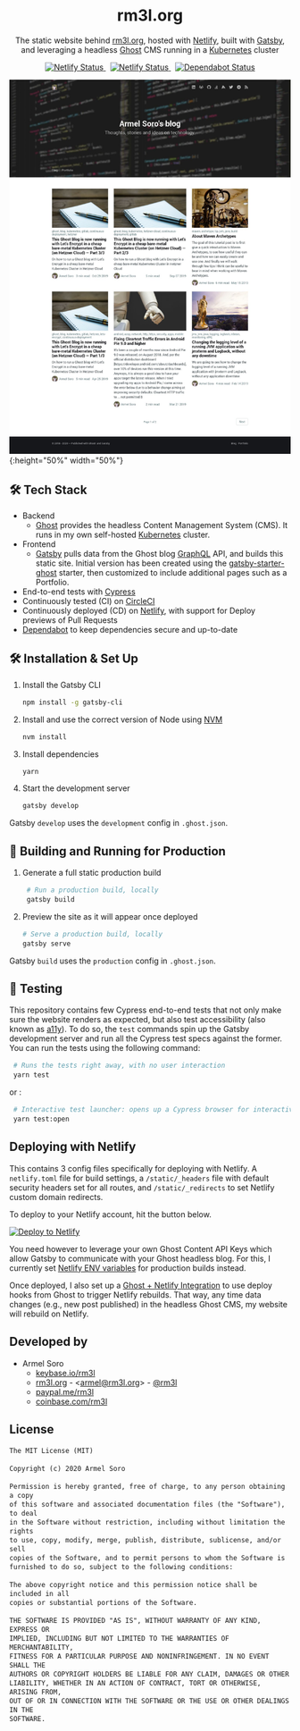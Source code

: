 <!-- <div align="center">
  <img alt="Logo" src="https://raw.githubusercontent.com/bchiang7/v4/master/src/images/logo.png" width="100" />
</div> -->
<h1 align="center">
  rm3l.org
</h1>
<p align="center">
  The static website behind <a href="https://rm3l.org" target="_blank">rm3l.org</a>,
  hosted with <a href="https://www.netlify.com/" target="_blank">Netlify</a>, built with <a href="https://www.gatsbyjs.org/" target="_blank">Gatsby</a>, and leveraging a headless <a href="https://ghost.org/" target="_blank">Ghost</a> CMS running in a <a href="https://kubernetes.io/" target="_blank">Kubernetes</a> cluster
</p>
<p align="center">
  <span>
    <a href="https://circleci.com/gh/rm3l/rm3l.org" target="_blank">
        <img src="https://circleci.com/gh/rm3l/rm3l.org.svg?style=svg&circle-token=27e77b8fe75dbc64897ec72ba5d260629aed57c6" alt="Netlify Status" />
    </a>
    &nbsp;
    <a href="https://app.netlify.com/sites/rm3l-org/deploys" target="_blank">
        <img src="https://api.netlify.com/api/v1/badges/da8ff8df-c248-4af5-bd6b-21bb60b4c0bb/deploy-status" alt="Netlify Status" />
    </a>
    &nbsp;
    <a href="https://dependabot.com" target="_blank">
        <img src="https://api.dependabot.com/badges/status?host=github&repo=rm3l/rm3l.org&identifier=226579562" alt="Dependabot Status" />
    </a>
  </span>
</p>

![demo](https://raw.githubusercontent.com/rm3l/rm3l.org/master/src/images/home_screenshot.png){:height="50%" width="50%"}


## 🛠 Tech Stack

* Backend
  * [Ghost](https://ghost.org/) provides the headless Content Management System (CMS). It runs in my own self-hosted [Kubernetes](https://kubernetes.io/) cluster.
* Frontend
  * [Gatsby](https://www.gatsbyjs.org/) pulls data from the Ghost blog [GraphQL](https://graphql.org/) API, and builds this static site. Initial version has been created using the [gatsby-starter-ghost](https://www.gatsbyjs.org/starters/TryGhost/gatsby-starter-ghost/) starter, then customized to include additional pages such as a Portfolio.
* End-to-end tests with [Cypress](https://www.cypress.io/)
* Continuously tested (CI) on [CircleCI](https://circleci.com/gh/rm3l/rm3l.org)
* Continuously deployed (CD) on [Netlify](https://www.netlify.com/), with support for Deploy previews of Pull Requests
* [Dependabot](https://dependabot.com) to keep dependencies secure and up-to-date


## 🛠 Installation & Set Up

1. Install the Gatsby CLI

   ```sh
   npm install -g gatsby-cli
   ```

2. Install and use the correct version of Node using [NVM](https://github.com/nvm-sh/nvm)

   ```sh
   nvm install
   ```

3. Install dependencies

   ```sh
   yarn
   ```

4. Start the development server

   ```sh
   gatsby develop
   ```

Gatsby `develop` uses the `development` config in `.ghost.json`.

## 🚀 Building and Running for Production

1. Generate a full static production build

   ```sh
    # Run a production build, locally
    gatsby build
   ```

2. Preview the site as it will appear once deployed

   ```sh
   # Serve a production build, locally
   gatsby serve
   ```

Gatsby `build` uses the `production` config in `.ghost.json`.

## 🚨 Testing

This repository contains few Cypress end-to-end tests that not only make sure the website renders as expected,
but also test accessibility (also known as [a11y](https://a11yproject.com/)).
To do so, the `test` commands spin up the Gatsby development server and run all the Cypress test specs against the former.
You can run the tests using the following command:

   ```sh
    # Runs the tests right away, with no user interaction
    yarn test
   ```

or :

   ```sh
    # Interactive test launcher: opens up a Cypress browser for interactively running the tests
    yarn test:open
   ```

## Deploying with Netlify

This contains 3 config files specifically for deploying with Netlify. A `netlify.toml` file for build settings, a `/static/_headers` file with default security headers set for all routes, and `/static/_redirects` to set Netlify custom domain redirects.

To deploy to your Netlify account, hit the button below.

[![Deploy to Netlify](https://www.netlify.com/img/deploy/button.svg)](https://app.netlify.com/start/deploy?repository=https://github.com/rm3l/rm3l.org)

You need however to leverage your own Ghost Content API Keys which allow Gatsby to communicate with your Ghost headless blog.
For this, I currently set [Netlify ENV variables](https://www.netlify.com/docs/continuous-deployment/#build-environment-variables) for production builds instead.

Once deployed, I also set up a [Ghost + Netlify Integration](https://docs.ghost.org/integrations/netlify/) to use deploy hooks from Ghost to trigger Netlify rebuilds. That way, any time data changes (e.g., new post published) in the headless Ghost CMS, my website will rebuild on Netlify.

## Developed by

* Armel Soro
  * [keybase.io/rm3l](https://keybase.io/rm3l)
  * [rm3l.org](https://rm3l.org) - &lt;armel@rm3l.org&gt; - [@rm3l](https://twitter.com/rm3l)
  * [paypal.me/rm3l](https://paypal.me/rm3l)
  * [coinbase.com/rm3l](https://www.coinbase.com/rm3l)

## License

    The MIT License (MIT)

    Copyright (c) 2020 Armel Soro

    Permission is hereby granted, free of charge, to any person obtaining a copy
    of this software and associated documentation files (the "Software"), to deal
    in the Software without restriction, including without limitation the rights
    to use, copy, modify, merge, publish, distribute, sublicense, and/or sell
    copies of the Software, and to permit persons to whom the Software is
    furnished to do so, subject to the following conditions:

    The above copyright notice and this permission notice shall be included in all
    copies or substantial portions of the Software.

    THE SOFTWARE IS PROVIDED "AS IS", WITHOUT WARRANTY OF ANY KIND, EXPRESS OR
    IMPLIED, INCLUDING BUT NOT LIMITED TO THE WARRANTIES OF MERCHANTABILITY,
    FITNESS FOR A PARTICULAR PURPOSE AND NONINFRINGEMENT. IN NO EVENT SHALL THE
    AUTHORS OR COPYRIGHT HOLDERS BE LIABLE FOR ANY CLAIM, DAMAGES OR OTHER
    LIABILITY, WHETHER IN AN ACTION OF CONTRACT, TORT OR OTHERWISE, ARISING FROM,
    OUT OF OR IN CONNECTION WITH THE SOFTWARE OR THE USE OR OTHER DEALINGS IN THE
    SOFTWARE.
